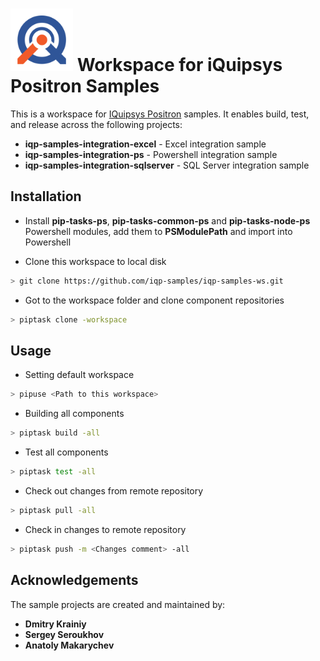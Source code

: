 # <img src="https://github.com/iqp-samples/iqp-samples-ws/raw/master/logo.png" alt="iQuipsys Logo" width="100px" height="100px"> Workspace for iQuipsys Positron Samples

This is a workspace for [IQuipsys Positron](http://www.iquipsys.com) samples.
It enables build, test, and release across the following projects:

- **iqp-samples-integration-excel** - Excel integration sample
- **iqp-samples-integration-ps** - Powershell integration sample
- **iqp-samples-integration-sqlserver** - SQL Server integration sample

## Installation

- Install **pip-tasks-ps**, **pip-tasks-common-ps** and **pip-tasks-node-ps** Powershell modules, 
add them to **PSModulePath** and import into Powershell

- Clone this workspace to local disk
```bash
> git clone https://github.com/iqp-samples/iqp-samples-ws.git
```

- Got to the workspace folder and clone component repositories
```bash
> piptask clone -workspace
```

## Usage

- Setting default workspace
```bash
> pipuse <Path to this workspace>
```

- Building all components
```bash
> piptask build -all
```

- Test all components
``` bash
> piptask test -all
```

- Check out changes from remote repository
```bash
> piptask pull -all
```

- Check in changes to remote repository
```bash
> piptask push -m <Changes comment> -all
```

## Acknowledgements

The sample projects are created and maintained by:
- **Dmitry Krainiy**
- **Sergey Seroukhov**
- **Anatoly Makarychev**

